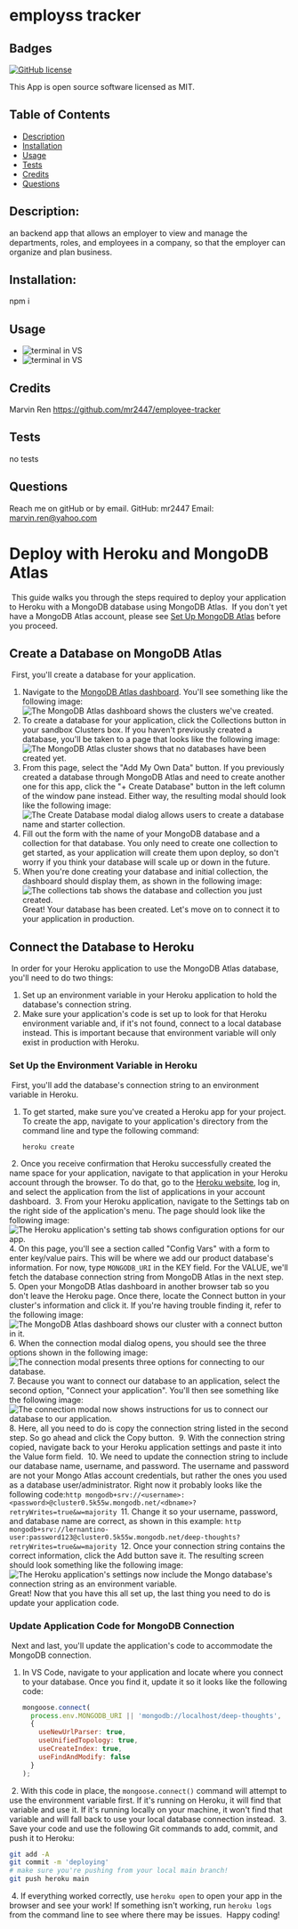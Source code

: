 # employss tracker
  ## Badges
  
  [![GitHub license](https://img.shields.io/badge/license-MIT-blue.svg)](https://choosealicense.com/licenses/mit/)
  
  This App is open source software licensed as MIT.
  ## Table of Contents
  * [Description](https://github.com/mr2447/potential-enigma/tree/main/dist#description)
  * [Installation](https://github.com/mr2447/potential-enigma/tree/main/dist#installation)
  * [Usage](https://github.com/mr2447/potential-enigma/tree/main/dist#usage)
  * [Tests](https://github.com/mr2447/potential-enigma/tree/main/dist#tests)
  * [Credits](https://github.com/mr2447/potential-enigma/tree/main/dist#Credits)
  * [Questions](https://github.com/mr2447/potential-enigma/tree/main/dist#questions)
  ## Description: 
  an backend app that allows an employer to view and manage the departments, roles, and employees in a company, so that the employer can organize and plan business.
  ## Installation: 
  npm i
  ## Usage
  * ![terminal in VS](../assets/images/)
  * ![terminal in VS](../assets/videos/https://youtu.be/U18S7s9LOf8)
  ## Credits 
  Marvin Ren https://github.com/mr2447/employee-tracker
  ## Tests
  no tests
  ## Questions
  Reach me on gitHub or by email. 
  GitHub: mr2447
  Email: marvin.ren@yahoo.com


# Deploy with Heroku and MongoDB Atlas
​
This guide walks you through the steps required to deploy your application to Heroku with a MongoDB database using MongoDB Atlas.
​
If you don't yet have a MongoDB Atlas account, please see [Set Up MongoDB Atlas](./MongoAtlas-Setup.md) before you proceed.
​
## Create a Database on MongoDB Atlas
​
First, you'll create a database for your application.
​
1. Navigate to the [MongoDB Atlas dashboard](https://cloud.mongodb.com). You'll see something like the following image:
​
   ![The MongoDB Atlas dashboard shows the clusters we've created.](./assets/images-deploy/100-cluster-dashboard.png)
​
2. To create a database for your application, click the Collections button in your sandbox Clusters box. If you haven't previously created a database, you'll be taken to a page that looks like the following image:
​
   ![The MongoDB Atlas cluster shows that no databases have been created yet.](./assets/images-deploy/200-collections.png)
​
3. From this page, select the "Add My Own Data" button. If you previously created a database through MongoDB Atlas and need to create another one for this app, click the "+ Create Database" button in the left column of the window pane instead. Either way, the resulting modal should look like the following image:
​
   ![The Create Database modal dialog allows users to create a database name and starter collection.](./assets/images-deploy/300-create-db.png)
​
4. Fill out the form with the name of your MongoDB database and a collection for that database. You only need to create one collection to get started, as your application will create them upon deploy, so don't worry if you think your database will scale up or down in the future.
​
5. When you're done creating your database and initial collection, the dashboard should display them, as shown in the following image: 
​
   ![The collections tab shows the database and collection you just created.](./assets/images-deploy/400-collections-database.png)
​
Great! Your database has been created. Let's move on to connect it to your application in production.
​
## Connect the Database to Heroku
​
In order for your Heroku application to use the MongoDB Atlas database, you'll need to do two things:
​
1. Set up an environment variable in your Heroku application to hold the database's connection string.
​
2. Make sure your application's code is set up to look for that Heroku environment variable and, if it's not found, connect to a local database instead. This is important because that environment variable will only exist in production with Heroku.
​
### Set Up the Environment Variable in Heroku
​
First, you'll add the database's connection string to an environment variable in Heroku.
​
1. To get started, make sure you've created a Heroku app for your project. To create the app, navigate to your application's directory from the command line and type the following command:
​
   ```bash
   heroku create
   ```
​
2. Once you receive confirmation that Heroku successfully created the name space for your application, navigate to that application in your Heroku account through the browser. To do that, go to the [Heroku website](https://heroku.com), log in, and select the application from the list of applications in your account dashboard.
​
3. From your Heroku application, navigate to the Settings tab on the right side of the application's menu. The page should look like the following image:
​
   ![The Heroku application's setting tab shows configuration options for our app.](./assets/images-deploy/500-heroku-settings.png)
​
4. On this page, you'll see a section called "Config Vars" with a form to enter key/value pairs. This will be where we add our product database's information. For now, type `MONGODB_URI` in the KEY field. For the VALUE, we'll fetch the database connection string from MongoDB Atlas in the next step.
​
5. Open your MongoDB Atlas dashboard in another browser tab so you don't leave the Heroku page. Once there, locate the Connect button in your cluster's information and click it. If you're having trouble finding it, refer to the following image:
​
   ![The MongoDB Atlas dashboard shows our cluster with a connect button in it.](./assets/images-deploy/600-overview-connect.png)
​
6. When the connection modal dialog opens, you should see the three options shown in the following image:
​
   ![The connection modal presents three options for connecting to our database.](./assets/images-deploy/700-connect-modal.png)
​
7. Because you want to connect our database to an application, select the second option, "Connect your application". You'll then see something like the following image:
​
   ![The connection modal now shows instructions for us to connect our database to our application.](./assets/images-deploy/800-connect-app.png)
​
8. Here, all you need to do is copy the connection string listed in the second step. So go ahead and click the Copy button.
​
9. With the connection string copied, navigate back to your Heroku application settings and paste it into the Value form field.
​
10. We need to update the connection string to include our database name, username, and password. The username and password are not your Mongo Atlas account credentials, but rather the ones you used as a database user/administrator. Right now it probably looks like the following code:
​
    ```http
    mongodb+srv://<username>:<password>@cluster0.5k55w.mongodb.net/<dbname>?retryWrites=true&w=majority
    ```
​
11. Change it so your username, password, and database name are correct, as shown in this example:
​
    ```http
    mongodb+srv://lernantino-user:password123@cluster0.5k55w.mongodb.net/deep-thoughts?retryWrites=true&w=majority
    ```
​
12. Once your connection string contains the correct information, click the Add button save it. The resulting screen should look something like the following image:
​
    ![The Heroku application's settings now include the Mongo database's connection string as an environment variable.](./assets/images-deploy/900-heroku-configvars.png)
​
Great! Now that you have this all set up, the last thing you need to do is update your application code.
​
### Update Application Code for MongoDB Connection
​
Next and last, you'll update the application's code to accommodate the MongoDB connection.
​
1. In VS Code, navigate to your application and locate where you connect to your database. Once you find it, update it so it looks like the following code:
​
   ```js
   mongoose.connect(
     process.env.MONGODB_URI || 'mongodb://localhost/deep-thoughts',
     {
       useNewUrlParser: true,
       useUnifiedTopology: true,
       useCreateIndex: true,
       useFindAndModify: false
     }
   );
   ```
​
2. With this code in place, the `mongoose.connect()` command will attempt to use the environment variable first. If it's running on Heroku, it will find that variable and use it. If it's running locally on your machine, it won't find that variable and will fall back to use your local database connection instead.
​
3. Save your code and use the following Git commands to add, commit, and push it to Heroku:
​
   ```bash
   git add -A
   git commit -m 'deploying'
   # make sure you're pushing from your local main branch!
   git push heroku main
   ```
​
4. If everything worked correctly, use `heroku open` to open your app in the browser and see your work! If something isn't working, run `heroku logs` from the command line to see where there may be issues.
​
Happy coding!